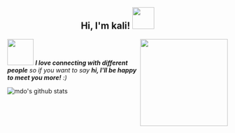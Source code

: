 <center><h2> Hi, I'm kali! <img src="https://media.giphy.com/media/mGcNjsfWAjY5AEZNw6/giphy.gif" width="50"></h2></center>

<img align='right' src='https://cdn.jsdelivr.net/gh/kali65536/PicGo@latest/2020/07/07/a4f10a24d98986898e44515668a05cc0.png' width='200"'>

<img src="https://media.giphy.com/media/LnQjpWaON8nhr21vNW/giphy.gif" width="60"> <em><b>I love connecting with different people</b> so if you want to say <b>hi, I'll be happy to meet you more!</b> :)</em>


![mdo's github stats](https://github-readme-stats.vercel.app/api?username=kali65536&hide=[%22issues%22]&show_icons=true)

<script >


/*打字效果*/
var subtitle = document.getElementById('article-container')
var i = 0;

function typing() {
    var timer = 0;
    var str = '<h3 id="🎯个人简介"><a href="#🎯个人简介" class="headerlink one-pan-link-mark" title="🎯个人简介"></a>🎯个人简介</h3><p>欢迎来到我的个人博客，我是 <strong>kali</a></strong> ,<br>技术很菜，有待优化的地方<br>希望大佬能够指出🐵</p> <h4 id="🎉更多"><a href="#🎉更多" class="headerlink one-pan-link-mark" title="🎉更多"></a>🎉更多</h4><p>🐵昵称: kali<br>👓性别：男♂<br>📷爱好: Guitar<br>🎥喜欢的电影：科幻类<br>🔮喜欢的动漫：千与千寻</p> <h3 id="📑博客简介"><a href="#📑博客简介" class="headerlink one-pan-link-mark" title="📑博客简介"></a>📑博客简介</h3><p>🔒Hexo 框架 + Butterfly 主题<br>🔨Github 存储 + Jsdeliv CDN 加速<br>🔧部署：Github + Coding<br>🔑域名提供：js.org <br>💊博客中的部分图片源于网络，侵删<br>💣本博客文章采用 CC BY-NC-SA 4.0 协议，转载请注明出处</p> <h3 id="✔技能学习"><a href="#✔技能学习" class="headerlink one-pan-link-mark" title="✔技能学习"></a>✔技能学习</h3><p>❌Java(不会)<br>✔️C<br>✔️Linux<br>❗️前端三件套 (在学习)<br>❗️python (在学习)</p>';
    if (i <= str.length) {
        subtitle.innerHTML = str.slice(0, i++)
        timer = setTimeout(typing, 1)

    } else {
        subtitle.innerHTML = str
        clearTimeout(timer)
    }

}
typing()

</script>